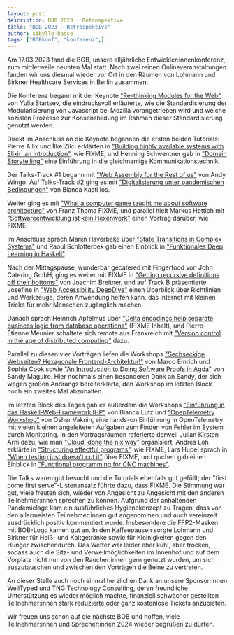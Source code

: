 ```yaml
---
layout: post
description: BOB 2023 - Retrospektive
title: "BOB 2023 – Retrospektive"
author: sibylle-hasse
tags: ["BOBkonf", "konferenz",]
---
```


Am 17.03.2023 fand die BOB, unsere alljährliche
Entwickler:innenkonferenz, zum mittlerweile neunten Mal statt. Nach
zwei reinen Onlineveranstaltungen fanden wir uns diesmal wieder vor
Ort in den Räumen von Lohmann und Birkner Healthcare Services in
Berlin zusammen.

<!-- more start -->

Die Konferenz begann mit der Keynote ["Re-thinking Modules for the Web"](https://bobkonf.de/2023/startsev.html) von Yulia Startsev, die eindrucksvoll erläuterte, wie die Standardisierung der Modularisierung von Javascript bei Mozilla vorangetrieben wird und welche sozialen Prozesse zur Konsensbildung im Rahmen dieser Standardisierung genutzt werden.

Direkt im Anschluss an die Keynote begannen die ersten beiden
Tutorials: Pierre Allix und İlke Zilci erklärten in ["Building highly
available systems with Elixir: an
introduction"](https://bobkonf.de/2023/allix-zilci.html), wie FIXME,
und Henning Schwentner gab in ["Domain
Storytelling"](https://bobkonf.de/2023/schwentner.html) eine
Einführung in die gleichnamige Kommunikationstechnik.

Der Talks-Track #1 begann mit ["Web Assembly for the Rest of
us"](https://bobkonf.de/2023/wingo.html) von Andy Wingo.  Auf
Talks-Track #2 ging es mit ["Digitalisierung unter pandemischen
Bedingungen"](https://bobkonf.de/2023/kastl.html) von Bianca Kastl
los.

Weiter ging es mit ["What a computer game taught me about software architecture"](https://bobkonf.de/2023/thoma.html) von Franz Thoma FIXME, und parallel hielt Markus Hettich mit ["Softwareentwicklung ist kein Hexenwerk"](https://bobkonf.de/2023/hettich.html) einen Vortrag darüber, wie FIXME.

Im Anschluss sprach Marijn Haverbeke über ["State Transitions in Complex Systems"](https://bobkonf.de/2023/haverbeke.html) und Raoul Schlotterbek gab einen Einblick in ["Funktionales Deep Learning in Haskell"](https://bobkonf.de/2023/schlotterbek.html).

Nach der Mittagspause, wunderbar gecatered mit Fingerfood von John Catering GmbH,
ging es weiter mit FIXME in ["Getting recursive definitions off their bottoms"](https://bobkonf.de/2023/breitner.html) von Joachim Breitner, und auf Track B präsentierte Josefine in ["Web Accessibility DeepDive"](https://bobkonf.de/2023/josefine.html) einen Überblick über Richtlinien und Werkzeuge, deren Anwendung helfen kann, das Internet mit kleinen Tricks für mehr Menschen zugänglich machen.

Danach sprach Heinrich Apfelmus über ["Delta encodings help separate business logic from database operations"](https://bobkonf.de/2023/apfelmus.html) (FIXME Inhalt), und Pierre-Étienne Meunier schaltete sich remote aus Frankreich mit ["Version control in the age of distributed computing"](https://bobkonf.de/2023/meunier.html) dazu.

Parallel zu diesen vier Vorträgen liefen die Workshops ["Sechseckige Webseiten? Hexagonale Frontend-Architektur!"](https://bobkonf.de/2023/emrich.html) von Marco Emrich und Sophia Cook sowie ["An Introduction to Doing Software Proofs in Agda"](https://bobkonf.de/2023/maguire.html) von Sandy Maguire. Hier nochmals einen besonderen Dank an Sandy, der sich wegen großen Andrangs bereiterklärte, den Workshop im letzten Block noch ein zweites Mal abzuhalten.


Im letzten Block des Tages gab es außerdem die Workshops ["Einführung
in das Haskell-Web-Framework IHP"](https://bobkonf.de/2023/lutz.html)
von Bianca Lutz und ["OpenTelemetry
Workshop"](https://bobkonf.de/2023/vaknin.html) von Osher Vaknin, eine
hands-on Einführung in OpenTelemetry mit vielen kleinen angeleiteten
Aufgaben zum Finden von Fehler im System durch Monitoring. In den
Vortragsräumen referierte derweil Julian Kirsten Arni dazu, wie man
["Cloud, done the nix way"](https://bobkonf.de/2023/arni.html)
organisiert; Andres Löh erklärte in ["Structuring effectful
programs"](https://bobkonf.de/2023/loeh.html), wie FIXME, Lars Hupel
sprach in ["When testing just doesn't cut
it"](https://bobkonf.de/2023/hupel.html) über FIXME, und quchen gab
einen Einblick in ["Functional programming for CNC
machines"](https://bobkonf.de/2023/quchen.html).


Die Talks waren gut besucht und die Tutorials ebenfalls gut gefüllt;
der "first come first serve"-Listenansatz führte dazu, dass FIXME.
Die Stimmung war gut, viele freuten sich, wieder von Angesicht zu
Angesicht mit den anderen Teilnehmer:innen sprechen zu können.
Aufgrund der anhaltenden Pandemielage kam  ein ausführliches
Hygienekonzept zu Tragen, dass von den allermeisten Teilnehmer:innen
gut angenommen und auch vereinzelt ausdrücklich positiv kommentiert
wurde. Insbesondere die FFP2-Masken mit BOB-Logo kamen gut an.  In den
Kaffeepausen sorgte Lohmann und Birkner für Heiß- und Kaltgetränke
sowie für Kleinigkeiten gegen den Hunger zwischendurch. Das Wetter war
leider eher kühl, aber trocken, sodass auch die Sitz- und
Verweilmöglichkeiten im Innenhof und auf dem Vorplatz nicht nur von
den Raucher:innen gern genutzt wurden, um sich auszutauschen und
zwischen den Vorträgen die Beine zu vertreten.

An dieser Stelle auch noch einmal herzlichen Dank an unsere
Sponsor:innen WellTyped und TNG Technology Consulting, deren
freundliche Unterstützung es wieder möglich machte, finanziell
schwächer gestellten Teilnehmer:innen stark reduzierte oder ganz
kostenlose Tickets anzubieten.

Wir freuen uns schon auf die nächste BOB und hoffen, viele Teilnehmer:innen und Sprecher:innen 2024 wieder begrüßen zu dürfen.

